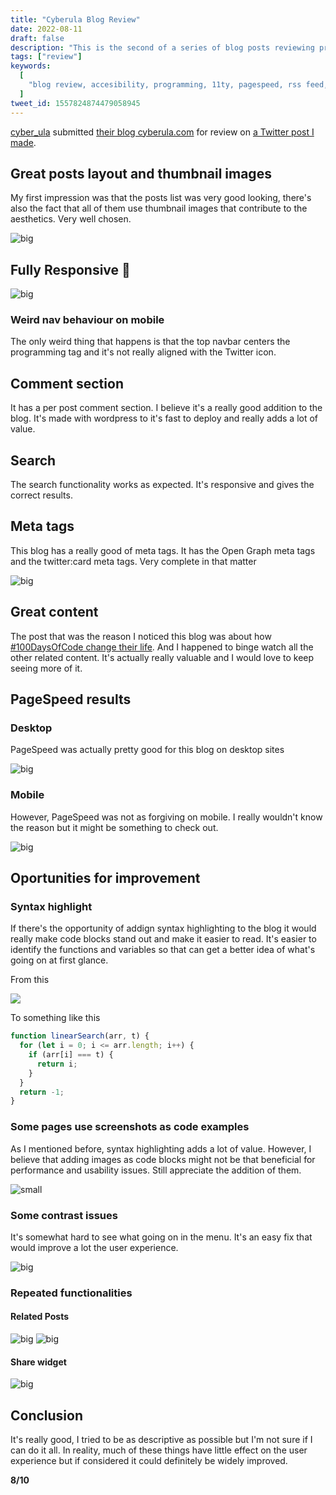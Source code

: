 ```yaml
---
title: "Cyberula Blog Review"
date: 2022-08-11
draft: false
description: "This is the second of a series of blog posts reviewing programming blogs from creators."
tags: ["review"]
keywords:
  [
    "blog review, accesibility, programming, 11ty, pagespeed, rss feed, webmentions",
  ]
tweet_id: 1557824874479058945
---
```


[cyber_ula](https://twitter.com/murtuza_surti) submitted [their blog cyberula.com](https://cyberula.com/) for review on [a Twitter post I made](https://twitter.com/gdlazcano/status/1557576403176112129).

## Great posts layout and thumbnail images

My first impression was that the posts list was very good looking, there's also the fact that all of them use thumbnail images that contribute to the aesthetics. Very well chosen.

![big](https://i.imgur.com/tmFKDHz.png)

## Fully Responsive 📱

![big](https://imgur.com/UtFvlUb.gif)

### Weird nav behaviour on mobile

The only weird thing that happens is that the top navbar centers the programming tag and it's not really aligned with the Twitter icon.

## Comment section

It has a per post comment section. I believe it's a really good addition to the blog. It's made with wordpress to it's fast to deploy and really adds a lot of value.

## Search

The search functionality works as expected. It's responsive and gives the correct results.

## Meta tags

This blog has a really good of meta tags. It has the Open Graph meta tags and the twitter:card meta tags. Very complete in that matter

![big](https://i.imgur.com/1R38fq6.png)

## Great content

The post that was the reason I noticed this blog was about how [#100DaysOfCode change their life](https://cyberula.com/how-100daysofcode-has-changed-my-life/). And I happened to binge watch all the other related content. It's actually really valuable and I would love to keep seeing more of it.

## PageSpeed results

### Desktop

PageSpeed was actually pretty good for this blog on desktop sites

![big](https://i.imgur.com/s2I7F1S.png)

### Mobile

However, PageSpeed was not as forgiving on mobile. I really wouldn't know the reason but it might be something to check out.

![big](https://i.imgur.com/TU2Uot8.png)

## Oportunities for improvement

### Syntax highlight

If there's the opportunity of addign syntax highlighting to the blog it would really make code blocks stand out and make it easier to read. It's easier to identify the functions and variables so that can get a better idea of what's going on at first glance.

From this

![](https://i.imgur.com/K9Jtbfn.png)

To something like this

```js
function linearSearch(arr, t) {
  for (let i = 0; i <= arr.length; i++) {
    if (arr[i] === t) {
      return i;
    }
  }
  return -1;
}
```

### Some pages use screenshots as code examples

As I mentioned before, syntax highlighting adds a lot of value. However, I believe that adding images as code blocks might not be that beneficial for performance and usability issues. Still appreciate the addition of them.

![small](https://i.imgur.com/4dsLWxi.png)

### Some contrast issues

It's somewhat hard to see what going on in the menu. It's an easy fix that would improve a lot the user experience.

![big](https://i.imgur.com/hFJbFJu.png)

### Repeated functionalities

#### Related Posts

![big](https://i.imgur.com/l79Fj0a.png)
![big](https://i.imgur.com/A7s4He6.png)

#### Share widget

![big](https://i.imgur.com/SzdOQCE.png)

## Conclusion

It's really good, I tried to be as descriptive as possible but I'm not sure if I can do it all. In reality, much of these things have little effect on the user experience but if considered it could definitely be widely improved.

**8/10**

